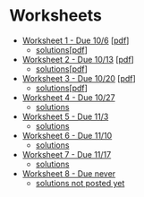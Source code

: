 # Worksheets

* [Worksheet 1 - Due 10/6](./worksheet1.html) [[pdf](./worksheet1.pdf)]
    * [solutions](./worksheet1sol.html)[[pdf](./worksheet1sol.pdf)]
* [Worksheet 2 - Due 10/13](./worksheet2.html) [[pdf](./worksheet2.pdf)]
    * [solutions](./worksheet2sol.html)[[pdf](./worksheet2sol.pdf)]
* [Worksheet 3 - Due 10/20](./worksheet3.html) [[pdf](./worksheet3.pdf)]
    * [solutions](./worksheet3sol.html)[[pdf](./worksheet3sol.pdf)]
* [Worksheet 4 - Due 10/27](./worksheet4.pdf)
    * [solutions](./worksheet4sol.pdf)
* [Worksheet 5 - Due 11/3](./worksheet5.pdf)
    * [solutions](./worksheet5sol.pdf)
* [Worksheet 6 - Due 11/10](./worksheet6.pdf)
    * [solutions](./worksheet6sol.pdf)
* [Worksheet 7 - Due 11/17](./worksheet7.pdf)
    * [solutions](./worksheet7sol.pdf)
* [Worksheet 8 - Due never](./worksheet8.pdf)
    * [solutions not posted yet](./worksheet8sol.pdf)
